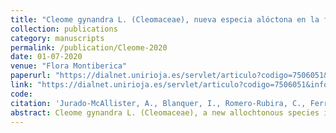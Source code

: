 ```yaml
---
title: "Cleome gynandra L. (Cleomaceae), nueva especia alóctona en la flora continental europea continental"
collection: publications
category: manuscripts
permalink: /publication/Cleome-2020
date: 01-07-2020
venue: "Flora Montiberica"
paperurl: "https://dialnet.unirioja.es/servlet/articulo?codigo=7506051&info=resume"
link: "https://dialnet.unirioja.es/servlet/articulo?codigo=7506051&info=resumen"
code: 
citation: 'Jurado-McAllister, A., Blanquer, I., Romero-Rubira, C., Ferrando-Pardo I., Laguna, E. y Ferrer-Gallego P. (2020). Cleome gynandra L. (Cleomaceae), nueva especie alóctona en la flora europea. Flora Monteiberica, 77. 86-90'   
abstract: Cleome gynandra L. (Cleomaceae), a new allochtonous species in the European continental flora. A new exotic plant species to Europe, Cleome gynandra L. (Cleomaceae), has been detected in Valencia (Spain), using the ‘seed stowaway’ strategy in horticultural substrata under greenhouse conditions.
---
```

